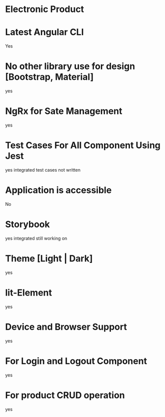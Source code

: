 # Electronic Product 
# Latest Angular CLI
Yes 
# No other library use for design [Bootstrap, Material]
yes 
# NgRx for Sate Management
yes 
# Test Cases For All Component Using Jest
yes integrated test cases not written
# Application is accessible
No
# Storybook
yes integrated still working on
# Theme [Light | Dark]
yes
# lit-Element
yes 
# Device and Browser Support
yes 
# For Login and Logout Component
yes 
# For product CRUD operation
yes 
